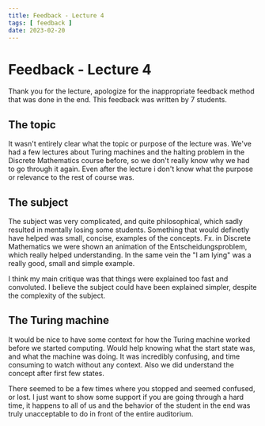 ```yaml
---
title: Feedback - Lecture 4
tags: [ feedback ]
date: 2023-02-20
---
```


# Feedback - Lecture 4
Thank you for the lecture, apologize for the inappropriate feedback method that was done in the end. This feedback was written by 7 students.

## The topic
It wasn't entirely clear what the topic or purpose of the lecture was. We've had a few lectures about Turing machines and the halting problem in the Discrete Mathematics course before, so we don't really know why we had to go through it again. Even after the lecture i don't know what the purpose or relevance to the rest of course was.

## The subject
The subject was very complicated, and quite philosophical, which sadly resulted in mentally losing some students. Something that would definetly have helped was small, concise, examples of the concepts. Fx. in Discrete Mathematics we were shown an animation of the Entscheidungsproblem, which really helped understanding. In the same vein the "I am lying" was a really good, small and simple example. 

I think my main critique was that things were explained too fast and convoluted. I believe the subject could have been explained simpler, despite the complexity of the subject.

## The Turing machine
It would be nice to have some context for how the Turing machine worked before we started computing. Would help knowing what the start state was, and what the machine was doing. It was incredibly confusing, and time consuming to watch without any context. Also we did understand the concept after first few states.

There seemed to be a few times where you stopped and seemed confused, or lost. I just want to show some support if you are going through a hard time, it happens to all of us and the behavior of the student in the end was truly unacceptable to do in front of the entire auditorium.
